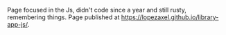 Page focused in the Js, didn't code since a year and still rusty, remembering things.
Page published at https://lopezaxel.github.io/library-app-js/.